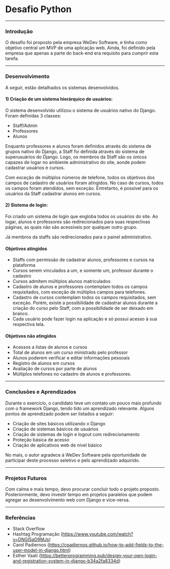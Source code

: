 <h1>Desafio Python</h1>

________________

<h3>Introdução</h3>

O desafio foi proposto pela empresa WeDev Software, e tinha como objetivo central um MVP de uma aplicação web.
Ainda, foi definido pela empresa que apenas a parte do back-end era requisito para cumprir esta tarefa.

_________________

<h3>Desenvolvimento</h3>

A seguir, estão detalhados os sistemas desenvolvidos.


<h4>1) Criação de um sistema hierárquico de usuários:</h4>

O sistema desenvolvido utilizou o sistema de usuários nativo do Django. Foram definidas 3 classes:

- Staff/Admin
- Professores
- Alunos

Enquanto professores e alunos foram definidos através do sistema de grupos nativo do Django, a Staff foi definida através do sistema de superusuários do Django.
Logo, os membros da Staff são os únicos capazes de logar no ambiente administrativo do site, aonde podem cadastrar usuários e cursos.

Com exceção de múltiplos números de telefone, todos os objetivos dos campos de cadastro de usuários foram atingidos.
No caso de cursos, todos os campos foram atendidos, sem exceção. Entretanto, é possível para os usuários da Staff cadastrar alunos em cursos.


<h4>2) Sistema de login:</h4>

Foi criado um sistema de login que engloba todos os usuários do site.
Ao logar, alunos e professores são redirecionados para suas respectivas páginas, as quais não são acessíveis por qualquer outro grupo.

Já membros da staffs são redirecionados para o painel administrativo.


<h4>Objetivos atingidos</h4>

- Staffs com permissão de cadastrar alunos, professores e cursos na plataforma
- Cursos serem vinculados a um, e somente um, professor durante o cadastro
- Cursos admitem múltiplos alunos matriculados
- Cadastro de alunos e professores contemplam todos os campos requisitados, com exceção de múltiplos campos para telefones.
- Cadastro de cursos contemplam todos os campos requisitados, sem exceção. Porém, existe a possibilidade de cadastrar alunos durante a criação do curso pelo Staff, com a possibilidade de ser deixado em branco.
- Cada usuário pode fazer login na aplicação e só possui acesso à sua respectiva tela.


<h4>Objetivos não atingidos</h4>

- Acessos a listas de alunos e cursos
- Total de alunos em um curso ministrado pelo professor
- Alunos poderem verificar e editar informações pessoais
- Registro de alunos em cursos
- Avaliação de cursos por parte de alunos
- Múltiplos telefones no cadastro de alunos e professores.

_________________

<h3>Conclusões e Aprendizados</h3>

Durante o exercício, o candidato teve um contato um pouco mais profundo com o framework Django, tendo tido um aprendizado relevante.
Alguns pontos de aprendizado podem ser listados a seguir:

- Criação de sites básicos utilizando o Django
- Criação de sistemas básicos de usuários
- Criação de sistemas de login e logout com redirecionamento
- Proteção básica de acesso
- Criação de aplicativos web de nível básico

No mais, o autor agradece à WeDev Software pela oportunidade de participar deste processo seletivo e pelo aprendizado adquirido.

__________________

<h3>Projetos Futuros</h3>

Com calma e mais tempo, devo procurar concluir todo o projeto proposto.
Posteriormente, devo investir tempo em projetos paralelos que podem agregar ao desenvolvimento web com Django e vice-versa.

___________________

<h3>Referências</h3>

- Stack Overflow
- Hashtag Programação (https://www.youtube.com/watch?v=DNGI5aD9MJs)
- Carol Padiernos (https://cpadiernos.github.io/how-to-add-fields-to-the-user-model-in-django.html)
- Esther Vaati (https://betterprogramming.pub/design-your-own-login-and-registration-system-in-django-b34a2fa8334d)
